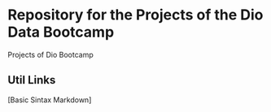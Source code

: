 # Repository for the Projects of the Dio  Data Bootcamp
Projects of Dio Bootcamp

## Util Links
[Basic Sintax Markdown]
